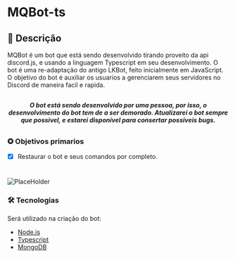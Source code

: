 # MQBot-ts
## 📖 Descrição 
<p>MQBot é um bot que está sendo desenvolvido tirando proveito da api discord.js, e usando a linguagem Typescript em seu desenvolvimento. O bot é uma re-adaptação do antigo LKBot, feito inicialmente em JavaScript. O objetivo do bot é auxiliar os usuarios a gerenciarem seus servidores no Discord de maneira facil e rapida.</p>

##

<h4 align="center"><em>O bot está sendo desenvolvido por uma pessoa, por isso, o desenvolvimento do bot tem de a ser demorado. Atualizarei o bot sempre que possivel, e estarei disponivel para consertar possiveis bugs.</em></h4>

##

### ✪ Objetivos primarios

- [x] Restaurar o bot e seus comandos por completo.

#
![PlaceHolder](https://s2.glbimg.com/gNx3bSr2tVULc3kK9mqggKyKJOg=/696x390/smart/filters:cover():strip_icc()/i.s3.glbimg.com/v1/AUTH_08fbf48bc0524877943fe86e43087e7a/internal_photos/bs/2020/h/w/Abq4oBSySsO0xmGnkDlg/discord.jpg)

### 🛠 Tecnologias

Será utilizado na criação do bot:
- [Node.js](https://nodejs.org/en/)
- [Typescript](https://www.typescriptlang.org/)
- [MongoDB](https://www.mongodb.com/)

